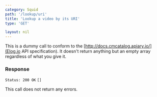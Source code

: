 ```yaml
---
category: Squid
path: '/lookup/uri'
title: 'Lookup a video by its URI'
type: 'GET'

layout: nil
---
```


This is a dummy call to conform to the 
[http://docs.cmcatalog.apiary.io/](Elog.io API specification). It
doesn't return anything but an empty array regardless of what you give it.


### Response

```Status: 200 OK```
```[]```

This call does not return any errors.
